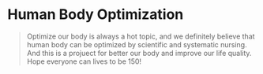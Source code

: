 # Human Body Optimization

> Optimize our body is always a hot topic, and we definitely believe that human body can be optimized by scientific and systematic nursing. And this is a projuect for better our body and improve our life quality. Hope everyone can lives to be 150! 